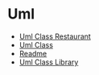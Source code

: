 # Uml 
- [Uml Class Restaurant](UML-class-restaurant.md)
- [Uml Class](uml-class.md)
- [Readme](readme.md)
- [Uml Class Library](UML-class-library.md)